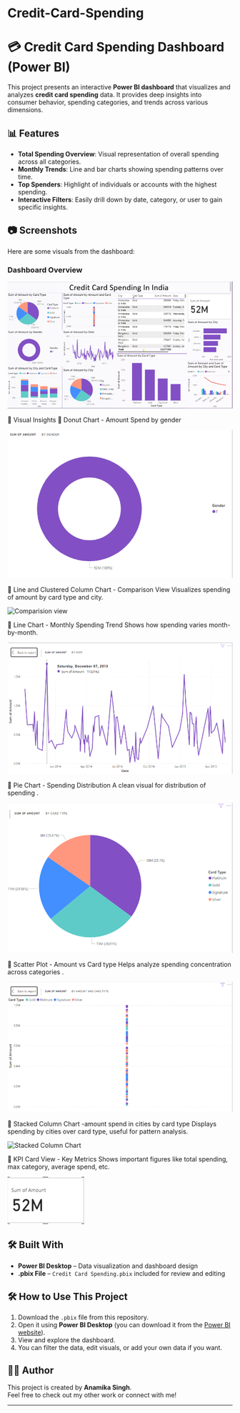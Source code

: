 # Credit-Card-Spending
# 💳 Credit Card Spending Dashboard (Power BI)

This project presents an interactive **Power BI dashboard** that visualizes and analyzes **credit card spending** data. It provides deep insights into consumer behavior, spending categories, and trends across various dimensions.

## 📊 Features

- **Total Spending Overview**: Visual representation of overall spending across all categories.
- **Monthly Trends**: Line and bar charts showing spending patterns over time.
- **Top Spenders**: Highlight of individuals or accounts with the highest spending.
- **Interactive Filters**: Easily drill down by date, category, or user to gain specific insights.

## 📷 Screenshots

Here are some visuals from the dashboard:

### Dashboard Overview

![Dashboard Overview](Screenshots/CreditCardSpending.png)


📂 Visual Insights
📌 Donut Chart - Amount Spend by gender

![Donut Chart](Screenshots/DonutChart.png)



📌 Line and Clustered Column Chart - Comparison View
Visualizes spending of amount by card type and city.

![Comparision view](Screenshots/Lineclusteredcolumnchart.png)


📌 Line Chart - Monthly Spending Trend
Shows how spending varies month-by-month.

![spending trend](Screenshots/Linechart.png)


📌 Pie Chart - Spending Distribution
A clean visual for distribution of spending .

![spending distribution](Screenshots/PieChart.png)


📌 Scatter Plot - Amount vs Card type
Helps analyze spending concentration across categories .

![scatterplot](Screenshots/Scatterplot.png)


📌 Stacked Column Chart -amount spend in cities by card type
Displays spending by cities over card type, useful for pattern analysis.

![Stacked Column Chart](Stackedcolumnchart.png)


📌 KPI Card View - Key Metrics
Shows important figures like total spending, max category, average spend, etc.

![card](Screenshots/Card.png)






## 🛠️ Built With

- **Power BI Desktop** – Data visualization and dashboard design
- **.pbix File** – `Credit Card Spending.pbix` included for review and editing

## 🛠 How to Use This Project

1. Download the `.pbix` file from this repository.
2. Open it using **Power BI Desktop** (you can download it from the [Power BI website](https://powerbi.microsoft.com/en-us/downloads/)).
3. View and explore the dashboard.
4. You can filter the data, edit visuals, or add your own data if you want.

   
## 🧑‍💻 Author
 
This project is created by **Anamika Singh**.  
Feel free to check out my other work or connect with me!

---


